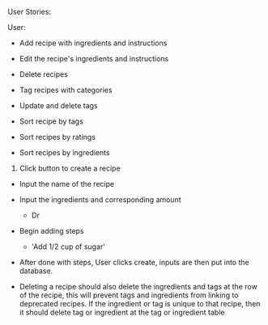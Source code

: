 User Stories:

User:
  - Add recipe with ingredients and instructions
  - Edit the recipe's ingredients and instructions
  - Delete recipes

  - Tag recipes with categories
  - Update and delete tags

  - Sort recipe by tags
  - Sort recipes by ratings
  - Sort recipes by ingredients


1. Click button to create a recipe
  - Input the name of the recipe
  - Input the ingredients and corresponding amount
    - Dr
  - Begin adding steps
    - 'Add 1/2 cup of sugar'

  - After done with steps, User clicks create, inputs are then put into the database.


- Deleting a recipe should also delete the ingredients and tags at the row of the recipe, this will prevent tags and ingredients from linking to deprecated recipes. If the ingredient or tag is unique to that recipe, then it should delete tag or ingredient at the tag or ingredient table
